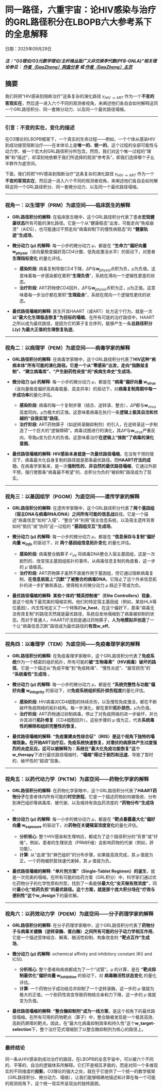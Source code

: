 # 同一路径，六重宇宙：论HIV感染与治疗的GRL路径积分在LBOPB六大参考系下的全息解释
日期：2025年09月29日
#### ***注：“O3理论/O3元数学理论/主纤维丛版广义非交换李代数(PFB-GNLA)”相关理论参见： [作者（GaoZheng）网盘分享](https://drive.google.com/drive/folders/1lrgVtvhEq8cNal0Aa0AjeCNQaRA8WERu?usp=sharing) 或 [作者（GaoZheng）主页](https://mymetamathematics.blogspot.com)***
## 摘要
我们将把“HIV感染到阻断治疗”这条复杂的演化路径 $\gamma_{HIV \to ART}$ 作为一个**不变的客观实在**，然后逐一进入六个不同的观测者视角，来阐述他们各自会如何解释这同一个GRL路径积分、同一套微分动力、以及同一个最优路径塌缩。

---

### **引言：不变的实在，变化的描述**

在O3理论的LBOPB框架下，一个真实的生命过程——例如，一个个体从感染HIV到成功接受阻断治疗——在本体论上是**唯一的、统一的**。这个过程的全部可能性与动力学，被一个宏大的GRL路径积分所包含。然而，我们对这个唯一过程的“理解”和“描述”，却深刻地依赖于我们所选择的观测“参考系”，即我们选择哪个子幺半群作为底空间。

下面，我们将把“HIV感染到阻断治疗”这条复杂的演化路径 $\gamma_{HIV \to ART}$ 作为一个**不变的客观实在**，然后逐一进入六个不同的观测者视角，来阐述他们各自会如何解释这同一个GRL路径积分、同一套微分动力、以及同一个最优路径塌缩。

---

### **视角一：以生理学（PRM）为底空间——临床医生的解释**

* **GRL路径积分的解释**: 在临床医生眼中，这个GRL路径积分代表了患者**宏观健康状态**所有可能的演化路径。它是一个从“健康稳态”出发，可能走向“免疫崩溃”（AIDS），也可能通过干预走向“病毒抑制下的慢性病稳态”的 **“健康轨迹”生成场**。

* **微分动力 ($\mu$) 的解释**: 每一小步的微分动力 $\mu$，都是在 **“生命力”偏好向量 $\mathbf{w}_{physio}$**（该向量极度偏好高CD4计数、低免疫激活水平）的驱动下，对患者 **生理指标变化** 的量化评估。
    * **感染阶段**: 病毒复制导致CD4下降，$\Delta P$与$\mathbf{w}_{physio}$点积为负，$\mu$为负值。这意味着每一步感染都在累积“**生理负债**”，系统在滑向一个逻辑性更差的状态。
    * **治疗阶段**: ART药物使CD4回升，$\Delta P$与$\mathbf{w}_{physio}$点积为正，$\mu$为正值。这意味着每一步治疗都在累积“**生理盈余**”，系统在爬向一个逻辑性更优的状态。

* **最优路径塌缩的解释**: 医生开具HAART（或ART）处方这个行为，就是一次**以“最大化生理稳态恢复”为目标的塌缩**。在所有可能的治疗路径中，HAART之所以成为最优路径，是因为它的算子复合序列，能够产生一条**总路径积分 $L(\gamma)$ 为最大正值的生理恢复轨迹**。

---

### **视角二：以病理学（PEM）为底空间——病毒学家的解释**

* **GRL路径积分的解释**: 在病毒学家眼中，这个GRL路径积分代表了**HIV这种“疾病本体”**所有可能的演化路径。它是一个从“零感染”出发，走向“指数级复制”、“建立病毒库”、“产生耐药性突变”的**“疾病生命史”生成场**。

* **微分动力 ($\mu$) 的解释**: 每一小步的微分动力 $\mu$，都是在 **“病毒”偏好向量 $\mathbf{w}_{virus}$**（该向量极度偏好高病毒载量、高变异率）的驱动下，对**病毒复制周期中每一步成功率**的量化评估。
    * **感染阶段**: 病毒的每一个复制步骤（结合、逆转录、整合），$\Delta P$都与$\mathbf{w}_{virus}$高度同向，$\mu$为极大的正值。这意味着病毒在执行一条**逻辑上极其自洽和优越的“自我实现”路径**。
    * **治疗阶段**: ART药物算子（如逆转录酶抑制剂）的引入，在逆转录这一步制造了一个巨大的“逻辑障碍”。病毒试图进行的演化，其$\Delta P$与$\mathbf{w}_{virus}$严重反向，导致$\mu$变为巨大的负值。这意味着治疗**在逻辑上“挫败”了病毒的演化意图**。

* **最优路径塌缩的解释**: **HIV感染本身就是一次最优路径塌缩**。在没有干预的情况下，病毒最大化自身复制的路径就是那条最优路径。而**HAART疗法的成功**，在病毒学家看来，是一次**强制性的、非自然的最优路径塌缩**，它通过外部干预，强行使那条“病毒最不希望”的、总积分为负的“被抑制”路径成为了现实。

---

### **视角三：以基因组学（PGOM）为底空间——遗传学家的解释**

* **GRL路径积分的解释**: 在遗传学家眼中，这个GRL路径积分代表了**两个基因组（宿主DNA与病毒RNA/DNA）**之间所有可能的**信息战**路径。它是一个描述“病毒信息”如何“入侵”、“整合”并“利用”宿主信息系统，以及宿主遗传背景如何“抵抗”或“协同”这一过程的 **“基因组交互”生成场**。

* **微分动力 ($\mu$) 的解释**: 每一小步的微分动力 $\mu$，都是在 **“信息保存与复制”偏好向量 $\mathbf{w}_{info}$** 的驱动下，对 **两个基因组信息拓扑变化** 的量化评估。
    * **感染阶段**: 病毒整合酶算子 $\mathcal{O}_{int}$ 将病毒DNA整合入宿主基因组，这是一次剧烈的、改变宿主基因组拓扑的事件。从病毒信息复制的角度看，这一步的 $\mu$ 值极高。
    * **治疗阶段**: ART药物算子虽然不直接作用于基因组，但它通过阻断病毒复制，**在信息层面上“沉默”了被整合的病毒DNA**。它阻止了这个外来信息拓扑的进一步扩散和表达，使得相关的微分动力 $\mu$ 趋近于零或为负。

* **最优路径塌缩的解释**: **某些个体的“精英控制者”（Elite Controllers）现象**，是这个视角下最完美的塌缩实例。他们的特定宿主基因组（例如，某些HLA等位基因），内生性地定义了一个特殊的**w_host**，在这个偏好下，那条“病毒无法有效复制”的路径天然就是最优路径，系统自发地塌缩到了病毒被抑制的状态。而对于普通人，HAART疗法则是通过药物算子，**人为地模拟并创造**了一个让“病毒信息沉默”路径成为最优路径的**有效w_eff**。

---

### **视角四：以毒理学（TEM）为底空间——免疫毒理学家的解释**

* **GRL路径积分的解释**: 在免疫毒理学家眼中，这个GRL路径积分代表了**免疫系统**作为一个精密的组织拓扑，所有可能的**被“生物毒素”（HIV病毒）破坏的路径**。它是一个描述从“免疫平衡”到“免疫耗竭”、“慢性炎症”、“器官损伤”的 **“系统毒性”生成场** 。

* **微分动力 ($\mu$) 的解释**: 每一小步的微分动力 $\mu$，都是在 **“系统完整性与功能”偏好向量 $\mathbf{w}_{integrity}$** 的驱动下，对**免疫系统组织拓扑损伤程度**的量化评估。
    * **感染阶段**: HIV病毒对CD4细胞的持续杀伤，以及慢性免疫激活，都在不断破坏免疫网络的拓扑结构。每一步演化，都在累积**拓扑损伤**，$\mu$为负值。
    * **治疗阶段**: ART药物通过抑制病毒，停止了对免疫网络的进一步破坏，并允许其进行**拓扑修复**（CD4细胞回升）。这些步骤的 $\mu$ 值为正，代表**系统毒性的解除和组织完整性的恢复**。

* **最优路径塌缩的解释**: **“免疫重建炎性综合征”（IRIS）**是这个视角下独特的塌缩现象。在开始ART治疗后，免疫系统快速恢复，对潜伏的病原体产生过度强烈的炎症反应。这可以被解释为：系统在“最大化免疫功能恢复”这个**w_therapy**下进行最优路径塌缩时，**“塌缩”得过于剧烈和迅速**，导致了暂时的、破坏性的“超调”现象。

---

### **视角五：以药代动力学（PKTM）为底空间——药物化学家的解释**

* **GRL路径积分的解释**: 在药物化学家眼中，这个GRL路径积分代表了**HAART药物分子**在患者体内所有可能的**时空旅程**。它是一个描述药物如何被吸收、分布到淋巴组织等病毒库、被代谢、以及维持有效血药浓度的 **“药物分布”生成场** 。

* **微分动力 ($\mu$) 的解释**: 每一小步的微分动力 $\mu$，都是在 **“靶点暴露最大化”偏好向量 $\mathbf{w}_{exposure}$** 的驱动下，对**药物在关键隔室浓度变化**的量化评估。
    * **分析核心**: 整个HIV感染和生理响应，都成为了这个路径积分的“背景”或“纤维”。例如，患者的生理状态（PRM纤维）会影响药物的代谢（例如，肝功能）。
    * **计算**: 从“血液”到“淋巴组织”的分布步骤，如果能高效完成，其 $\mu$ 值就为正。一个药物被肝脏快速代谢掉，其 $\mu$ 值就为负。

* **最优路径塌缩的解释**: **“单片剂方案”（Single-Tablet Regimen）的诞生**，就是一次完美的塌缩。在所有可能的给药方案（GRL积分）中，科学家们通过优化药物分子的化学性质和剂型，找到了一条能够**最大化“全天候有效浓度”**，同时**最小化“给药负担”**的最优路径。这个方案，就是那个庞大积分场在“疗效与便利性”这个**w_design**下的最优解。

---

### **视角六：以药效动力学（PDEM）为底空间——分子药理学家的解释**

* **GRL路径积分的解释**: 在分子药理学家眼中，这个GRL路径积分代表了**药物分子与病毒关键酶（逆转录酶、蛋白酶）**之间所有可能的**分子动力学相互作用**。它是一个描述受体结合、解离、酶活性抑制、构象改变的 **“靶点互作”生成场**。

* **微分动力 ($\mu$) 的解释**: ochemical affinity and inhibitory constant (Ki) and IC50.
    * **分析核心**: 整个患者和疾病都成为了一个“试管”。$\mu$ 的计算，是在 **“靶点抑制最优化”偏好向量 $\mathbf{w}_{inhibition}$** 的驱动下，对 **病毒酶活性状态变化** 的量化评估。
    * **计算**: 一个药物分子成功结合并抑制了一个逆转录酶，这一步的 $\mu$ 值就为极大的正值。一个耐药性突变导致药物结合亲和力下降，这一步的 $\mu$ 值就变为负值。

* **最优路径塌缩的解释**: **“整合酶抑制剂”成为一线方案**，是这个视角下的最优路径塌缩。在所有可用的药物靶点（算子）中，整合酶被发现是一个极其高效、高耐药屏障的靶点。因此，在“最大化病毒抑制效率和持久性”这个**w_target-selection**下，整个治疗范式塌缩到了以整合酶抑制剂为核心的路径上。

---

### **最终结论**

同一条从HIV感染到成功治疗的路径，在LBOPB的全息宇宙中，可以被六个不同的、平等的、自洽的逻辑体系所解释。它们不是相互矛盾的，而是对同一个多维现实的不同维度的**投影**。O3理论的强大之处，就在于它提供了一个统一的数学框架（GRL路径积分、微分动力、塌缩），让我们能够精确地描述和计算在每一个可能的观测视角下，这个统一现实所呈现出的独特面貌。